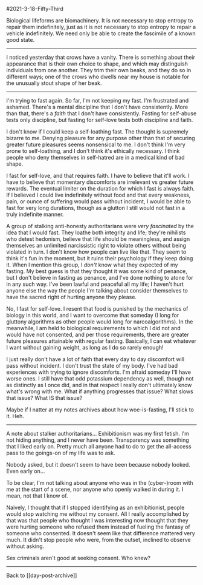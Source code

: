 #2021-3-18-Fifty-Third

Biological lifeforms are biomachinery.  It is not necessary to stop entropy to repair them indefinitely, just as it is not necessary to stop entropy to repair a vehicle indefinitely.  We need only be able to create the fascimile of a known good state.

---
I noticed yesterday that crows have a vanity.  There is something about their appearance that is their own choice to shape, and which may distinguish individuals from one another.  They trim their own beaks, and they do so in different ways; one of the crows who dwells near my house is notable for the unusually stout shape of her beak.

---
I'm trying to fast again.  So far, I'm not keeping my fast.  I'm frustrated and ashamed.  There's a mental discipline that I don't have consistently.  More than that, there's a *faith* that I don't have consistently.  Fasting for self-abuse tests only discipline, but fasting for self-love tests both discipline and faith.

I don't know if I could keep a self-loathing fast.  The thought is supremely bizarre to me.  Denying pleasure for any purpose other than that of securing greater future pleasures seems nonsensical to me.  I don't think I'm very prone to self-loathing, and I don't think it's ethically necessary.  I think people who deny themselves in self-hatred are in a medical kind of bad shape.

I fast for self-love, and that requires faith.  I have to believe that it'll work.  I have to believe that momentary discomforts are irrelevant vs greater future rewards.  The eventual limiter on the duration for which I fast is always faith.  If I believed I could live indefinitely without food and that every weakness, pain, or ounce of suffering would pass without incident, I would be able to fast for very long durations, though as a glutton I still would not fast in a truly indefinite manner.

A group of stalking anti-honesty authoritarians were *very fascinated* by the idea that I would fast.  They loathe both integrity and life; they're nihilists who detest hedonism, believe that life should be meaningless, and assign themselves an unlimited narcissistic right to violate others without being violated in turn.  I don't know how people can live like that.  They seem to think it's fun in the moment, but it ruins their psychology if they keep doing it.  When I mention this group, I *don't* know what they expected of my fasting.  My best guess is that they thought it was some kind of penance, but I don't believe in fasting as penance, and I've done nothing to atone for in any such way.  I've been lawful and peaceful all my life; I haven't hurt anyone else the way the people I'm talking about consider themselves to have the sacred right of hurting anyone they please.

No, I fast for self-love.  I resent that food is punished by the mechanics of biology in this world, and I want to overcome that someday (I long for gluttony algorithms as other people would long for narcoalgorithms).  In the meanwhile, I am held to biological requirements to which I did not and would have not consented, and per those requirements, there are greater future pleasures attainable with regular fasting.  Basically, I can eat whatever I want without gaining weight, as long as I do so rarely enough!

I just really don't have a lot of faith that every day to day discomfort will pass without incident.  I don't trust the state of my body.  I've had bad experiences with trying to ignore discomforts.  I'm afraid someday I'll have worse ones.  I still have that odd potassium dependency as well, though not as distinctly as I once did, and in that respect I really don't ultimately know what's wrong with me.  What if anything progresses that issue?  What slows that issue?  What IS that issue?

Maybe if I natter at my notes archives about how woe-is-fasting, I'll stick to it.  Heh.

---
A note about stalker authoritarians...  Exhibitionism was my first fetish.  I'm not hiding anything, and I never have been.  Transparency was something that I liked early on.  Pretty much all anyone had to do to get the all-access pass to the goings-on of my life was to ask.

Nobody asked, but it doesn't seem to have been because nobody looked.  Even early on...

To be clear, I'm not talking about anyone who was in the (cyber-)room with me at the start of a scene, nor anyone who openly walked in during it.  I mean, not that I know of.

Naively, I thought that if I stopped identifying as an exhibitionist, people would stop watching me without my consent.  All I really accomplished by that was that people who thought I was interesting now thought that they were hurting someone who refused them instead of fueling the fantasy of someone who consented.  It doesn't seem like that difference mattered very much.  It didn't stop people who were, from the outset, inclined to observe without asking.

Sex criminals aren't good at seeking consent.  Who knew?

---
Back to [[day-post-archive]]